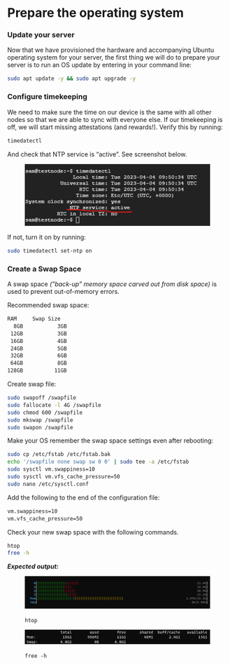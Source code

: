 # Prepare the operating system

### Update your server

Now that we have provisioned the hardware and accompanying Ubuntu operating system for your server, the first thing we will do to prepare your server is to run an OS update by entering in your command line:

```bash
sudo apt update -y && sudo apt upgrade -y
```

### Configure timekeeping

We need to make sure the time on our device is the same with all other nodes so that we are able to sync with everyone else. If our timekeeping is off, we will start missing attestations (and rewards!). Verify this by running:

```bash
timedatectl
```

And check that NTP service is “active”. See screenshot below.

<figure><img src="../.gitbook/assets/Untitled (6).png" alt=""><figcaption></figcaption></figure>

If not, turn it on by running:

```bash
sudo timedatectl set-ntp on
```

### **Create a Swap Space**

A swap space _(”back-up” memory space carved out from disk space)_ is used to prevent out-of-memory errors.

Recommended swap space:

```bash
RAM     Swap Size
  8GB           3GB
 12GB           3GB
 16GB           4GB
 24GB           5GB
 32GB           6GB
 64GB           8GB
128GB          11GB
```

Create swap file:

```bash
sudo swapoff /swapfile
sudo fallocate -l 4G /swapfile
sudo chmod 600 /swapfile
sudo mkswap /swapfile
sudo swapon /swapfile
```

Make your OS remember the swap space settings even after rebooting: &#x20;

```bash
sudo cp /etc/fstab /etc/fstab.bak
echo '/swapfile none swap sw 0 0' | sudo tee -a /etc/fstab
sudo sysctl vm.swappiness=10
sudo sysctl vm.vfs_cache_pressure=50
sudo nano /etc/sysctl.conf
```

Add the following to the end of the configuration file:

```bash
vm.swappiness=10
vm.vfs_cache_pressure=50
```

Check your new swap space with the following commands.

```bash
htop
free -h
```

_**Expected output:**_

<figure><img src="../.gitbook/assets/image (27).png" alt=""><figcaption><p><code>htop</code></p></figcaption></figure>

<figure><img src="../.gitbook/assets/image (26).png" alt=""><figcaption><p><code>free -h</code></p></figcaption></figure>

